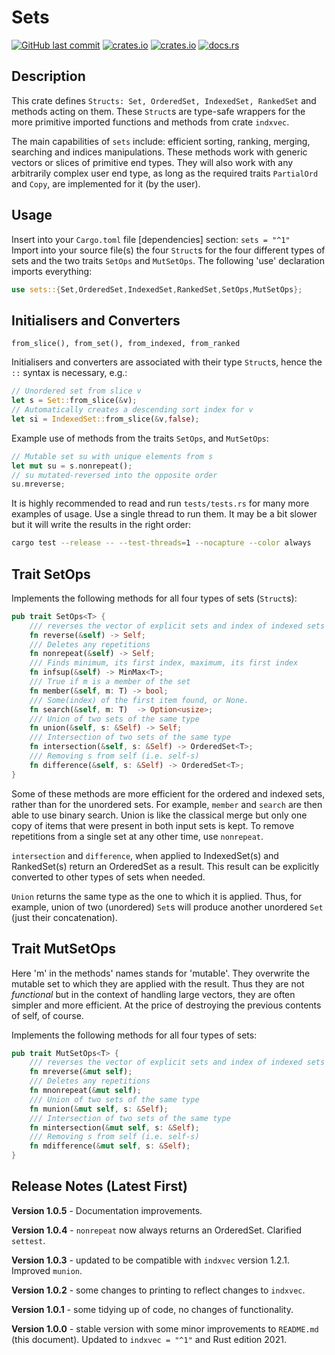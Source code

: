 # Sets

[<img alt="GitHub last commit" src="https://img.shields.io/github/last-commit/liborty/sets/HEAD?logo=github">](https://github.com/liborty/sets)
[<img alt="crates.io" src="https://img.shields.io/crates/v/sets?logo=rust">](https://crates.io/crates/sets)
[<img alt="crates.io" src="https://img.shields.io/crates/d/sets?logo=rust">](https://crates.io/crates/sets)
[<img alt="docs.rs" src="https://img.shields.io/docsrs/sets?logo=rust&logoColor=white">](https://docs.rs/sets/)

## Description

This crate defines `Structs: Set, OrderedSet, IndexedSet, RankedSet` and methods acting on them. These `Struct`s are type-safe wrappers for the more primitive imported functions and methods from crate `indxvec`.

The main capabilities of `sets` include: efficient sorting, ranking, merging, searching and indices manipulations. These methods work with generic vectors or slices of primitive end types. They will also work with any arbitrarily complex user end type, as long as the required traits `PartialOrd` and `Copy`, are implemented for it (by the user).

## Usage

Insert into your `Cargo.toml` file [dependencies] section: `sets = "^1"`  
Import into your source file(s) the four `Struct`s for the four different types of sets and the two traits `SetOps` and `MutSetOps`. The following 'use' declaration imports everything:

```rust
use sets::{Set,OrderedSet,IndexedSet,RankedSet,SetOps,MutSetOps};
```

## Initialisers and Converters

`from_slice(), from_set(), from_indexed, from_ranked`

Initialisers and converters are associated with their type `Struct`s, hence the `::` syntax is necessary, e.g.:

```rust
// Unordered set from slice v
let s = Set::from_slice(&v);
// Automatically creates a descending sort index for v
let si = IndexedSet::from_slice(&v,false);
```

Example use of methods from the traits `SetOps`, and `MutSetOps`:

```rust
// Mutable set su with unique elements from s 
let mut su = s.nonrepeat();
// su mutated-reversed into the opposite order  
su.mreverse; 
```

It is highly recommended to read and run `tests/tests.rs` for many more examples of usage. Use a single thread to run them. It may be a bit slower but it will write the results in the right order:

```bash
cargo test --release -- --test-threads=1 --nocapture --color always
```

## Trait SetOps

Implements the following methods for all four types of sets (`Struct`s):

```rust
pub trait SetOps<T> {
    /// reverses the vector of explicit sets and index of indexed sets
    fn reverse(&self) -> Self;
    /// Deletes any repetitions
    fn nonrepeat(&self) -> Self;
    /// Finds minimum, its first index, maximum, its first index  
    fn infsup(&self) -> MinMax<T>; 
    /// True if m is a member of the set
    fn member(&self, m: T) -> bool;
    /// Some(index) of the first item found, or None.
    fn search(&self, m: T)  -> Option<usize>;    
    /// Union of two sets of the same type
    fn union(&self, s: &Self) -> Self;
    /// Intersection of two sets of the same type
    fn intersection(&self, s: &Self) -> OrderedSet<T>;
    /// Removing s from self (i.e. self-s)
    fn difference(&self, s: &Self) -> OrderedSet<T>;
}
```

 Some of these methods are more efficient for the ordered and indexed sets, rather than for the unordered sets. For example, `member` and `search` are then able to use binary search. Union is like the classical merge but only one copy of items that were present in both input sets is kept. To remove repetitions from a single set at any other time, use `nonrepeat`.

`intersection` and `difference`, when applied to IndexedSet(s) and RankedSet(s) return an OrderedSet as a result. This result can be explicitly converted to other types of sets when needed. 

`Union` returns the same type as the one to which it is applied. Thus, for example, union of two (unordered) `Set`s will produce another unordered `Set` (just their concatenation).

## Trait MutSetOps

Here 'm' in the methods' names stands for 'mutable'. They overwrite the mutable set to which they are applied with the result. Thus they are not *functional* but in the context of handling large vectors, they are often simpler and more efficient. At the price of destroying the previous contents of self, of course.

Implements the following methods for all four types of sets:

```rust
pub trait MutSetOps<T> {
    /// reverses the vector of explicit sets and index of indexed sets
    fn mreverse(&mut self);
    /// Deletes any repetitions
    fn mnonrepeat(&mut self); 
    /// Union of two sets of the same type
    fn munion(&mut self, s: &Self);
    /// Intersection of two sets of the same type
    fn mintersection(&mut self, s: &Self);
    /// Removing s from self (i.e. self-s)
    fn mdifference(&mut self, s: &Self);
}
```

## Release Notes (Latest First)

**Version 1.0.5** - Documentation improvements.

**Version 1.0.4** - `nonrepeat` now always returns an OrderedSet. Clarified `settest`.

**Version 1.0.3** - updated to be compatible with `indxvec` version 1.2.1. Improved `munion`.

**Version 1.0.2** - some changes to printing to reflect changes to `indxvec`.

**Version 1.0.1** - some tidying up of code, no changes of functionality.

**Version 1.0.0** - stable version with some minor improvements to `README.md` (this document). Updated to `indxvec = "^1"` and Rust edition 2021.
